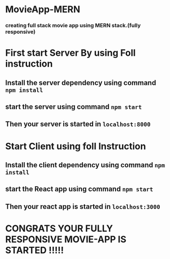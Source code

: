 # MovieApp-MERN
### creating full stack movie app using MERN stack.(fully responsive)
 
 # First start Server By using Foll instruction
 
 ## Install the server dependency using command `npm install`
 ## start the server using command `npm start`
 ## Then your server is started in  `localhost:8000`
 
 # Start Client using foll Instruction
 
 ## Install the client dependency using command `npm install`
 ## start the React app using command `npm start`
 ## Then your react app is started in  `localhost:3000`
  
 # CONGRATS YOUR FULLY RESPONSIVE MOVIE-APP IS STARTED !!!!!
 
